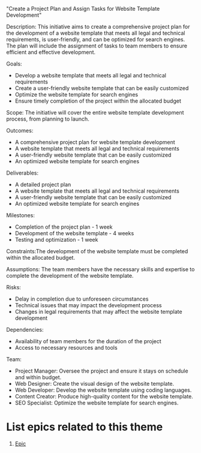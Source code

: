 "Create a Project Plan and Assign Tasks for Website Template Development"

Description: This initiative aims to create a comprehensive project plan for the development of a website template that meets all legal and technical requirements, is user-friendly, and can be optimized for search engines. The plan will include the assignment of tasks to team members to ensure efficient and effective development.

Goals:
- Develop a website template that meets all legal and technical requirements
- Create a user-friendly website template that can be easily customized
- Optimize the website template for search engines
- Ensure timely completion of the project within the allocated budget

Scope: The initiative will cover the entire website template development process, from planning to launch.

Outcomes:
- A comprehensive project plan for website template development
- A website template that meets all legal and technical requirements
- A user-friendly website template that can be easily customized
- An optimized website template for search engines

Deliverables:
- A detailed project plan
- A website template that meets all legal and technical requirements
- A user-friendly website template that can be easily customized
- An optimized website template for search engines

Milestones:
- Completion of the project plan - 1 week
- Development of the website template - 4 weeks
- Testing and optimization - 1 week

Constraints:The development of the website template must be completed within the allocated budget.

Assumptions: The team members have the necessary skills and expertise to complete the development of the website template.

Risks:
- Delay in completion due to unforeseen circumstances
- Technical issues that may impact the development process
- Changes in legal requirements that may affect the website template development

Dependencies:
- Availability of team members for the duration of the project
- Access to necessary resources and tools

Team:
- Project Manager: Oversee the project and ensure it stays on schedule and within budget.
- Web Designer: Create the visual design of the website template.
- Web Developer: Develop the website template using coding languages.
- Content Creator: Produce high-quality content for the website template.
- SEO Specialist: Optimize the website template for search engines.

# List epics related to this theme
1. [Epic](documentation/templates/theme/initiatives/epics/epic_template.md)